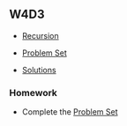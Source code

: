 ## W4D3

+ [Recursion][recursion]

+ [Problem Set][problems-w4d3]
+ [Solutions][solutions-w4d3]


### Homework

+ Complete the [Problem Set][problems-w4d3]

[recursion]: ./notes/recursion.md

[problems-w4d3]: ./problems/problems.md
[solutions-w4d3]: ./problems/solution.js
